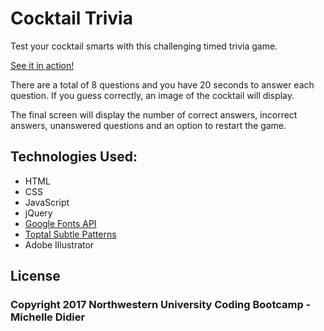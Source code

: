 # Cocktail Trivia


Test your cocktail smarts with this challenging timed trivia game.

[See it in action!](https://cocktail-trivia.herokuapp.com/)

There are a total of 8 questions and you have 20 seconds to answer each question. If you guess correctly, an image of the cocktail will display.

The final screen will display the number of correct answers, incorrect answers, unanswered questions and an option to restart the game.



## Technologies Used:

* HTML
* CSS
* JavaScript
* jQuery
* [Google Fonts API](https://fonts.google.com/)
* [Toptal Subtle Patterns](https://www.toptal.com/designers/subtlepatterns/)
* Adobe Illustrator

## License

### Copyright 2017 Northwestern University Coding Bootcamp - Michelle Didier
